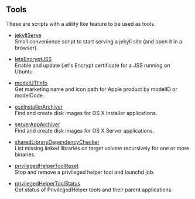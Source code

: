 ## Tools
These are scripts with a utility like feature to be used as tools.

* [jekyllServe](https://github.com/erikberglund/Scripts/blob/master/tools/jekyllServe)  
 Small convenience script to start serving a jekyll site (and open it in a browser).

* [letsEncryptJSS](https://github.com/erikberglund/Scripts/blob/master/tools/letsEncryptJSS)  
 Enable and update Let's Encrypt certificate for a JSS running on Ubuntu.

* [modelUTIInfo](https://github.com/erikberglund/Scripts/blob/master/tools/modelUTIInfo)  
 Get marketing name and icon path for Apple product by modelID or modelCode.

* [osxInstallerArchiver](https://github.com/erikberglund/Scripts/blob/master/tools/osxInstallerArchiver)  
 Find and create disk images for OS X Installer applications.

* [serverAppArchiver](https://github.com/erikberglund/Scripts/blob/master/tools/serverAppArchiver)  
 Find and create disk images for OS X Server applications.
 
* [sharedLibraryDependencyChecker](https://github.com/erikberglund/Scripts/blob/master/tools/sharedLibraryDependencyChecker)  
 List missing linked libraries on target volume recursively for one or more binaries.
 
* [privilegedHelperToolReset](https://github.com/erikberglund/Scripts/blob/master/tools/privilegedHelperToolReset)  
 Stop and remove a privileged helper tool and launchd job.


* [privilegedHelperToolStatus](https://github.com/erikberglund/Scripts/blob/master/tools/privilegedHelperToolStatus)  
 Get status of PrivilegedHelper tools and their parent applications.
